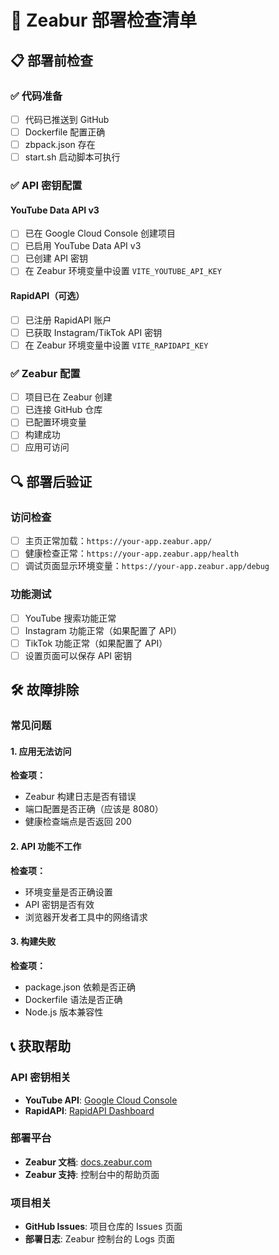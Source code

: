 # 🚀 Zeabur 部署检查清单

## 📋 部署前检查

### ✅ 代码准备
- [ ] 代码已推送到 GitHub
- [ ] Dockerfile 配置正确
- [ ] zbpack.json 存在
- [ ] start.sh 启动脚本可执行

### ✅ API 密钥配置

#### YouTube Data API v3
- [ ] 已在 Google Cloud Console 创建项目
- [ ] 已启用 YouTube Data API v3
- [ ] 已创建 API 密钥
- [ ] 在 Zeabur 环境变量中设置 `VITE_YOUTUBE_API_KEY`

#### RapidAPI（可选）
- [ ] 已注册 RapidAPI 账户
- [ ] 已获取 Instagram/TikTok API 密钥
- [ ] 在 Zeabur 环境变量中设置 `VITE_RAPIDAPI_KEY`

### ✅ Zeabur 配置
- [ ] 项目已在 Zeabur 创建
- [ ] 已连接 GitHub 仓库
- [ ] 已配置环境变量
- [ ] 构建成功
- [ ] 应用可访问

## 🔍 部署后验证

### 访问检查
- [ ] 主页正常加载：`https://your-app.zeabur.app/`
- [ ] 健康检查正常：`https://your-app.zeabur.app/health`
- [ ] 调试页面显示环境变量：`https://your-app.zeabur.app/debug`

### 功能测试
- [ ] YouTube 搜索功能正常
- [ ] Instagram 功能正常（如果配置了 API）
- [ ] TikTok 功能正常（如果配置了 API）
- [ ] 设置页面可以保存 API 密钥

## 🛠️ 故障排除

### 常见问题

#### 1. 应用无法访问
**检查项：**
- Zeabur 构建日志是否有错误
- 端口配置是否正确（应该是 8080）
- 健康检查端点是否返回 200

#### 2. API 功能不工作
**检查项：**
- 环境变量是否正确设置
- API 密钥是否有效
- 浏览器开发者工具中的网络请求

#### 3. 构建失败
**检查项：**
- package.json 依赖是否正确
- Dockerfile 语法是否正确
- Node.js 版本兼容性

## 📞 获取帮助

### API 密钥相关
- **YouTube API**: [Google Cloud Console](https://console.cloud.google.com/)
- **RapidAPI**: [RapidAPI Dashboard](https://rapidapi.com/developer/dashboard)

### 部署平台
- **Zeabur 文档**: [docs.zeabur.com](https://docs.zeabur.com)
- **Zeabur 支持**: 控制台中的帮助页面

### 项目相关
- **GitHub Issues**: 项目仓库的 Issues 页面
- **部署日志**: Zeabur 控制台的 Logs 页面